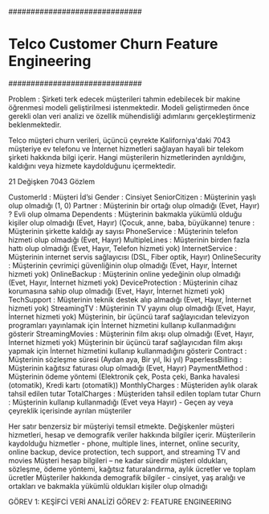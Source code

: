##############################
# Telco Customer Churn Feature Engineering
##############################

Problem : Şirketi terk edecek müşterileri tahmin edebilecek bir makine öğrenmesi modeli geliştirilmesi istenmektedir.
Modeli geliştirmeden önce gerekli olan veri analizi ve özellik mühendisliği adımlarını gerçekleştirmeniz beklenmektedir.

Telco müşteri churn verileri, üçüncü çeyrekte Kaliforniya'daki 7043 müşteriye ev telefonu ve İnternet hizmetleri sağlayan
hayali bir telekom şirketi hakkında bilgi içerir. Hangi müşterilerin hizmetlerinden ayrıldığını, kaldığını veya hizmete kaydolduğunu içermektedir.

21 Değişken 7043 Gözlem

CustomerId : Müşteri İd’si
Gender : Cinsiyet
SeniorCitizen : Müşterinin yaşlı olup olmadığı (1, 0)
Partner : Müşterinin bir ortağı olup olmadığı (Evet, Hayır) ? Evli olup olmama
Dependents : Müşterinin bakmakla yükümlü olduğu kişiler olup olmadığı (Evet, Hayır) (Çocuk, anne, baba, büyükanne)
tenure : Müşterinin şirkette kaldığı ay sayısı
PhoneService : Müşterinin telefon hizmeti olup olmadığı (Evet, Hayır)
MultipleLines : Müşterinin birden fazla hattı olup olmadığı (Evet, Hayır, Telefon hizmeti yok)
InternetService : Müşterinin internet servis sağlayıcısı (DSL, Fiber optik, Hayır)
OnlineSecurity : Müşterinin çevrimiçi güvenliğinin olup olmadığı (Evet, Hayır, İnternet hizmeti yok)
OnlineBackup : Müşterinin online yedeğinin olup olmadığı (Evet, Hayır, İnternet hizmeti yok)
DeviceProtection : Müşterinin cihaz korumasına sahip olup olmadığı (Evet, Hayır, İnternet hizmeti yok)
TechSupport : Müşterinin teknik destek alıp almadığı (Evet, Hayır, İnternet hizmeti yok)
StreamingTV : Müşterinin TV yayını olup olmadığı (Evet, Hayır, İnternet hizmeti yok) Müşterinin, bir üçüncü taraf sağlayıcıdan televizyon programları yayınlamak için İnternet hizmetini kullanıp kullanmadığını gösterir
StreamingMovies : Müşterinin film akışı olup olmadığı (Evet, Hayır, İnternet hizmeti yok) Müşterinin bir üçüncü taraf sağlayıcıdan film akışı yapmak için İnternet hizmetini kullanıp kullanmadığını gösterir
Contract : Müşterinin sözleşme süresi (Aydan aya, Bir yıl, İki yıl)
PaperlessBilling : Müşterinin kağıtsız faturası olup olmadığı (Evet, Hayır)
PaymentMethod : Müşterinin ödeme yöntemi (Elektronik çek, Posta çeki, Banka havalesi (otomatik), Kredi kartı (otomatik))
MonthlyCharges : Müşteriden aylık olarak tahsil edilen tutar
TotalCharges : Müşteriden tahsil edilen toplam tutar
Churn : Müşterinin kullanıp kullanmadığı (Evet veya Hayır) - Geçen ay veya çeyreklik içerisinde ayrılan müşteriler


Her satır benzersiz bir müşteriyi temsil etmekte.
Değişkenler müşteri hizmetleri, hesap ve demografik veriler hakkında bilgiler içerir.
Müşterilerin kaydolduğu hizmetler - phone, multiple lines, internet, online security, online backup, device protection, tech support, and streaming TV and movies
Müşteri hesap bilgileri – ne kadar süredir müşteri oldukları, sözleşme, ödeme yöntemi, kağıtsız faturalandırma, aylık ücretler ve toplam ücretler
Müşteriler hakkında demografik bilgiler - cinsiyet, yaş aralığı ve ortakları ve bakmakla yükümlü oldukları kişiler olup olmadığı


GÖREV 1: KEŞİFCİ VERİ ANALİZİ
GÖREV 2: FEATURE ENGINEERING
           
